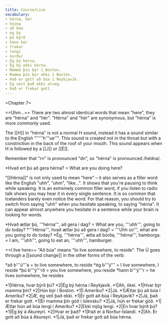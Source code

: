 ```yaml
---
title: Course/Live
vocabulary:
- hérna, hér
- heima
- að búa
- ég bý
- þú býrð
- hann býr
- frekar
- lengi
- norður
- Ég bý hérna.
- Ég bý ekki hérna.
- Mamma þín býr í Boston.
- Mamma þín býr ekki í Boston.
- Það er gott að búa í Reykjavík.
- Ég veit það ekki alveg.
- Það er frekar gott.
---
```


=Chapter 7=

==Uhm...==
There are two almost identical words that mean "here", they are "hérna" and "hér". "Hérna" and "hér" are synonymous, but "hérna" is more commonly used.

The [[H]] in "hérna" is not a normal H sound, instead it has a sound similar to the English "'''''h'''ue''". This sound is created not in the throat but with a constriction in the back of the roof of your mouth. This sound appears when H is followed by a [[J]] or [[É]].

Remember that "rn" is pronounced "dn", so "hérna" is pronounced /hédna/.

*Hvað ert þú að gera hérna? = What are you doing here?

"[[Hérna]]" is not only used to mean "here" – it also serves as a filler word like the English "uhh", "uhm", "like...". It shows that you're pausing to think while speaking. It is an extremely common filler word, if you listen to radio talk shows you may hear it in every single sentence. It is so common that Icelanders barely even notice the word. For that reason, you should try to switch from saying "uhh" when you hesitate speaking, to saying "hérna". It can appear almost anywhere you hesitate in a sentence while your brain is looking for words.

*Hvað ætlar þú, '''hérna''', að gera í dag? = What are you, '''uhh''', going to do today?
*'''Hérna''', hvað ætlar þú að gera í dag? = '''Uhh so''', what are you going to do today?
*Ég, '''hérna''', ætla að borða, '''hérna''', hamborga. = I am, '''uhh''', going to eat an, '''uhh''', hamburger.

==I live here==
"Að búa" means "to live somewhere, to reside". The Ú goes through a [[sound change]] in the other forms of the verb:

*að b'''ú'''a = to live somewhere, to reside
*ég b'''ý''' = I live somewhere, I reside
*þú b'''ý'''rð = you live somewhere, you reside
*hann b'''ý'''r = he lives somewhere, he resides

*1|Hérna, hvar býrð þú?
*2|Ég bý hérna í Reykjavík.
*1|Ah, ókei.
*1|Hvar býr mamma þín?
*2|Hún býr í Boston.
*1|Í Ameríku?
*2|Já.
*1|Ætlar þú að búa í Ameríku?
*2|Æ, ég veit það ekki.
*1|Er gott að búa í Reykjavík?
*2|Já, það er frekar gott.
*1|Er mamma þín góð í íslensku?
*2|Já, hún er frekar góð.
*1|Ætlar hún að búa lengi í Ameríku?
*2|Ekki mjög lengi.
*2|En hvar býrð þú?
*1|Ég bý á Akureyri.
*2|Hvar er það?
*1|Það er á Norður-Íslandi.
*2|Ah. Er gott að búa á Akureyri.
*1|Já, það er frekar gott að búa hérna.

